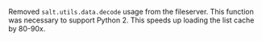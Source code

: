 Removed ``salt.utils.data.decode`` usage from the fileserver. This function was
necessary to support Python 2. This speeds up loading the list cache by 80-90x.